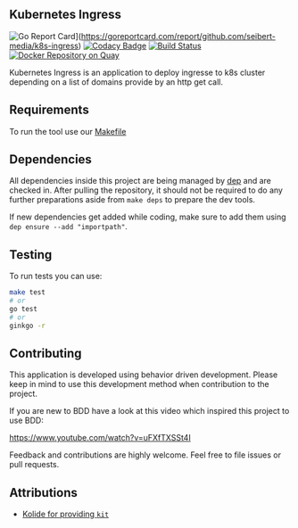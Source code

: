 ## Kubernetes Ingress
![Go Report Card](https://goreportcard.com/badge/github.com/seibert-media/k8s-ingress)](https://goreportcard.com/report/github.com/seibert-media/k8s-ingress)
[![Codacy Badge](https://api.codacy.com/project/badge/Grade/513590eff4e54095a25b66bf65bd1323)](https://www.codacy.com/app/kwiesmueller/k8s-ingress?utm_source=github.com&amp;utm_medium=referral&amp;utm_content=seibert-media/k8s-ingress&amp;utm_campaign=Badge_Grade)
[![Build Status](https://travis-ci.org/seibert-media/k8s-ingress.svg?branch=master)](https://travis-ci.org/seibert-media/k8s-ingress)
[![Docker Repository on Quay](https://quay.io/repository/seibertmedia/k8s-ingress/status "Docker Repository on Quay")](https://quay.io/repository/seibertmedia/k8s-ingress)

Kubernetes Ingress is an application to deploy ingresse to k8s cluster depending on a list of domains provide by an http get call.

## Requirements

To run the tool use our [Makefile](Makefile) 

## Dependencies
All dependencies inside this project are being managed by [dep](https://github.com/golang/dep) and are checked in.
After pulling the repository, it should not be required to do any further preparations aside from `make deps` to prepare the dev tools.

If new dependencies get added while coding, make sure to add them using `dep ensure --add "importpath"`.

## Testing
To run tests you can use:
```bash
make test
# or
go test
# or
ginkgo -r
```

## Contributing

This application is developed using behavior driven development. 
Please keep in mind to use this development method when contribution to the project.

If you are new to BDD have a look at this video which inspired this project to use BDD:
 
https://www.youtube.com/watch?v=uFXfTXSSt4I

Feedback and contributions are highly welcome. Feel free to file issues or pull requests.

## Attributions

* [Kolide for providing `kit`](https://github.com/kolide/kit)
